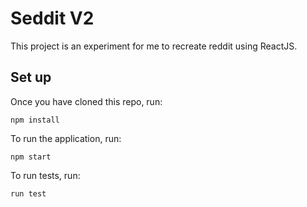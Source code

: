 # Seddit V2

This project is an experiment for me to recreate reddit using ReactJS.

## Set up

Once you have cloned this repo, run:
```
npm install
```

To run the application, run:
```
npm start
```

To run tests, run:
```
run test
```
